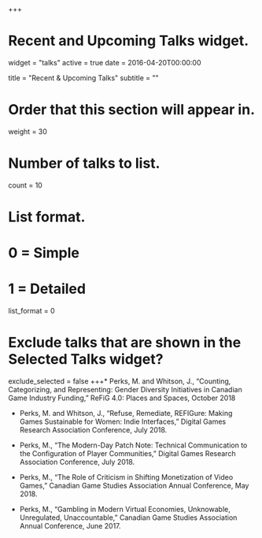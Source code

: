 +++
# Recent and Upcoming Talks widget.
widget = "talks"
active = true
date = 2016-04-20T00:00:00

title = "Recent & Upcoming Talks"
subtitle = ""

# Order that this section will appear in.
weight = 30

# Number of talks to list.
count = 10

# List format.
#   0 = Simple
#   1 = Detailed
list_format = 0

# Exclude talks that are shown in the Selected Talks widget?
exclude_selected = false
+++* Perks, M. and Whitson, J., “Counting, Categorizing, and Representing: Gender Diversity Initiatives in Canadian Game Industry Funding,” ReFiG 4.0: Places and Spaces, October 2018

* Perks, M. and Whitson, J., “Refuse, Remediate, REFIGure: Making Games Sustainable for Women: Indie Interfaces,” Digital Games Research Association Conference, July 2018.

* Perks, M., “The Modern-Day Patch Note: Technical Communication to the Configuration of Player Communities,” Digital Games Research Association Conference, July 2018.

* Perks, M., “The Role of Criticism in Shifting Monetization of Video Games,” Canadian Game Studies Association Annual Conference, May 2018.

* Perks, M., “Gambling in Modern Virtual Economies, Unknowable, Unregulated, Unaccountable,” Canadian Game Studies Association Annual Conference, June 2017.
